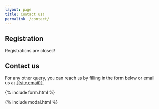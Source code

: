 ```yaml
---
layout: page
title: Contact us!
permalink: /contact/
---
```

## Registration
Registrations are closed!

## Contact us
For any other query, you can reach us by filling in the form below or email us at [{{site.email}}](mailto:{{site.email}}).

{% include form.html %}

{% include modal.html %}
